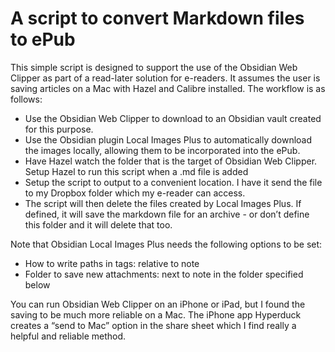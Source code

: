 # A script to convert Markdown files to ePub
This simple script is designed to support the use of the Obsidian Web Clipper as part of a read-later solution for e-readers. It assumes the user is saving articles on a Mac with Hazel and Calibre installed. The workflow is as follows:
- Use the Obsidian Web Clipper to download to an Obsidian vault created for this purpose.
- Use the Obsidian plugin Local Images Plus to automatically download the images locally, allowing them to be incorporated into the ePub. 
- Have Hazel watch the folder that is the target of Obsidian Web Clipper. Setup Hazel to run this script when a .md file is added
- Setup the script to output to a convenient location. I have it send the file to my Dropbox folder which my e-reader can access.
- The script will then delete the files created by Local Images Plus. If defined, it will save the markdown file for an archive - or don’t define this folder and it will delete that too.

Note that Obsidian Local Images Plus needs the following options to be set:
- How to write paths in tags: relative to note
- Folder to save new attachments: next to note in the folder specified below

You can run Obsidian Web Clipper on an iPhone or iPad, but I found the saving to be much more reliable on a Mac. The iPhone app Hyperduck creates a “send to Mac” option in the share sheet which I find really a helpful and reliable method.